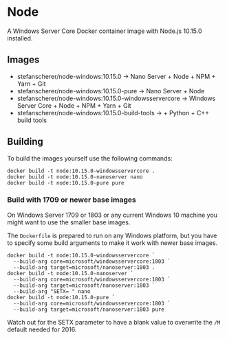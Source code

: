 # Node

A Windows Server Core Docker container image with Node.js 10.15.0 installed.

## Images

- stefanscherer/node-windows:10.15.0 -> Nano Server + Node + NPM + Yarn + Git
- stefanscherer/node-windows:10.15.0-pure -> Nano Server + Node
- stefanscherer/node-windows:10.15.0-windowsservercore -> Windows Server Core + Node + NPM + Yarn + Git
- stefanscherer/node-windows:10.15.0-build-tools -> + Python + C++ build tools

## Building

To build the images yourself use the following commands:

```
docker build -t node:10.15.0-windowsservercore .
docker build -t node:10.15.0-nanoserver nano
docker build -t node:10.15.0-pure pure
```

### Build with 1709 or newer base images

On Windows Server 1709 or 1803 or any current Windows 10 machine you might want to use the smaller base images.

The `Dockerfile` is prepared to run on any Windows platform, but you have to specify some build arguments to make it work with newer base images.

```
docker build -t node:10.15.0-windowsservercore `
  --build-arg core=microsoft/windowsservercore:1803 `
  --build-arg target=microsoft/nanoserver:1803 .
docker build -t node:10.15.0-nanoserver `
  --build-arg core=microsoft/windowsservercore:1803 `
  --build-arg target=microsoft/nanoserver:1803 `
  --build-arg "SETX= " nano
docker build -t node:10.15.0-pure `
  --build-arg core=microsoft/windowsservercore:1803 `
  --build-arg target=microsoft/nanoserver:1803 pure
```

Watch out for the SETX parameter to have a blank value to overwrite the `/M` default needed for 2016.

